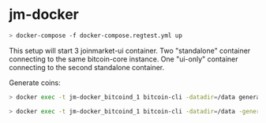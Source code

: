 # jm-docker


```sh
> docker-compose -f docker-compose.regtest.yml up
```

This setup will start 3 joinmarket-ui container. 
Two "standalone" container connecting to the same bitcoin-core instance.
One "ui-only" container connecting to the second standalone container.

Generate coins:
```sh
> docker exec -t jm-docker_bitcoind_1 bitcoin-cli -datadir=/data generatetoaddress 1 $target_address
```
```sh
> docker exec -t jm-docker_bitcoind_1 bitcoin-cli -datadir=/data -generate 100
```